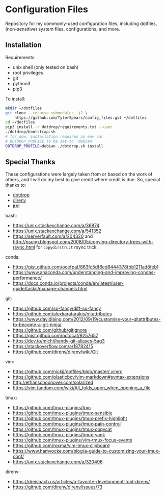 # Configuration Files

Repository for my commonly-used configuration files, including dotfiles, 
(non-sensitive) system files, configurations, and more.

## Installation

Requirements:
* unix shell (only tested on bash)
* root privileges
* git
* python3
* pip3

To install:

```bash
mkdir ~/dotfiles
git clone --recurse-submodules -j2 \
    https://github.com/TylerSpears/config_files.git ~/dotfiles
cd ~/dotfiles
pip3 install -r dotdrop/requirements.txt --user
./dotdrop/bootstrap.sh
# for now, installation requires an env var
# DOTDROP_PROFILE to be set to 'debian'
DOTDROP_PROFILE=debian ./dotdrop.sh install
```

## Special Thanks

These configurations were largely taken from or based on the work of others,
and I will do my best to give credit where credit is due. So, special thanks
to:

* [dotdrop](https://github.com/deadc0de6/dotdrop)
* [direnv](https://direnv.net/)
* [jrnl](https://github.com/jrnl-org/jrnl) 

bash:
* <https://unix.stackexchange.com/a/36874>
* <https://unix.stackexchange.com/a/541352>
* <https://serverfault.com/a/204320> and <http://psung.blogspot.com/2008/05/copying-directory-trees-with-rsync.html>
for `copydirstruct` rsync trick.

conda:
* <https://gist.github.com/ocefpaf/863fc5df6ed8444378fbb1211ad8feb1>
* <https://www.anaconda.com/understanding-and-improving-condas-performance/>
* <https://docs.conda.io/projects/conda/en/latest/user-guide/tasks/manage-channels.html>

git:
* <https://github.com/so-fancy/diff-so-fancy>
* <https://github.com/alexkaratarakis/gitattributes>
* <https://www.davidlaing.com/2012/09/19/customise-your-gitattributes-to-become-a-git-ninja/>
* <https://github.com/github/gitignore>
* <https://gist.github.com/octocat/9257657>
* <https://dev.to/michi/handy-git-aliases-5ag3>
* <https://stackoverflow.com/a/18782415>
* <https://github.com/direnv/direnv/wiki/Git>

vim:
* <https://github.com/nickjj/dotfiles/blob/master/.vimrc>
* <https://github.com/plasticboy/vim-markdown#syntax-extensions>
* <http://ethanschoonover.com/solarized>
* <https://vim.fandom.com/wiki/All_folds_open_when_opening_a_file>

tmux:
* <https://github.com/tmux-plugins/tpm>
* <https://github.com/tmux-plugins/tmux-sensible>
* <https://github.com/tmux-plugins/tmux-prefix-highlight>
* <https://github.com/tmux-plugins/tmux-pain-control>
* <https://github.com/tmux-plugins/tmux-copycat>
* <https://github.com/tmux-plugins/tmux-yank>
* <https://github.com/tmux-plugins/vim-tmux-focus-events>
* <https://github.com/roxma/vim-tmux-clipboard>
* <https://www.hamvocke.com/blog/a-guide-to-customizing-your-tmux-conf/>
* <https://unix.stackexchange.com/a/320496>

direnv:
* <https://dreisbach.us/articles/a-favorite-development-tool-direnv/>
* <https://github.com/direnv/direnv/issues/73>

